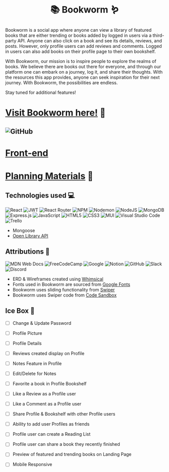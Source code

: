 # <p align="center">**📚 Bookworm 🪱**</p>

Bookworm is a social app where anyone can view a library of featured books that are either trending or books added by logged in users via a third-party API. Anyone can also click on a book and see its details, reviews, and posts. However, only profile users can add reviews and comments. Logged in users can also add books on their profile page to their own bookshelf. 

With Bookworm, our mission is to inspire people to explore the realms of books. We believe there are books out there for everyone, and through our platform one can embark on a journey, log it, and share their thoughts. With the resources this app provides, anyone can seek inspiration for their next journey. With Bookworm, the possibilities are endless.

Stay tuned for additional features!

# [Visit Bookworm here!](https://trello.com/b/Qp1Bdhip/book-worm) 📖

## ![GitHub](https://img.shields.io/badge/github-%23121011.svg?style=for-the-badge&logo=github&logoColor=white)   
# [Front-end](https://github.com/Richardzk17/bookworm-front-end) 

# [Planning Materials](https://trello.com/b/Qp1Bdhip/book-worm) 💭 

## Technologies used 💻
![React](https://img.shields.io/badge/react-%2320232a.svg?style=for-the-badge&logo=react&logoColor=%2361DAFB) ![JWT](https://img.shields.io/badge/JWT-black?style=for-the-badge&logo=JSON%20web%20tokens) ![React Router](https://img.shields.io/badge/React_Router-CA4245?style=for-the-badge&logo=react-router&logoColor=white)  ![NPM](https://img.shields.io/badge/NPM-%23CB3837.svg?style=for-the-badge&logo=npm&logoColor=white) ![Nodemon](https://img.shields.io/badge/NODEMON-%23323330.svg?style=for-the-badge&logo=nodemon&logoColor=%BBDEAD) ![NodeJS](https://img.shields.io/badge/node.js-6DA55F?style=for-the-badge&logo=node.js&logoColor=white) ![MongoDB](https://img.shields.io/badge/MongoDB-%234ea94b.svg?style=for-the-badge&logo=mongodb&logoColor=white) ![Express.js](https://img.shields.io/badge/express.js-%23404d59.svg?style=for-the-badge&logo=express&logoColor=%2361DAFB) ![JavaScript](https://img.shields.io/badge/javascript-%23323330.svg?style=for-the-badge&logo=javascript&logoColor=%23F7DF1E) ![HTML5](https://img.shields.io/badge/html5-%23E34F26.svg?style=for-the-badge&logo=html5&logoColor=white) ![CSS3](https://img.shields.io/badge/css3-%231572B6.svg?style=for-the-badge&logo=css3&logoColor=white) ![MUI](https://img.shields.io/badge/MUI-%230081CB.svg?style=for-the-badge&logo=mui&logoColor=white) ![Visual Studio Code](https://img.shields.io/badge/Visual%20Studio%20Code-0078d7.svg?style=for-the-badge&logo=visual-studio-code&logoColor=white) ![Trello](https://img.shields.io/badge/Trello-%23026AA7.svg?style=for-the-badge&logo=Trello&logoColor=white) 

- Mongoose
- [Open Library API](https://openlibrary.org/developers/api)

## Attributions 👏
![MDN Web Docs](https://img.shields.io/badge/MDN_Web_Docs-black?style=for-the-badge&logo=mdnwebdocs&logoColor=white) ![FreeCodeCamp](https://img.shields.io/badge/Freecodecamp-%23123.svg?&style=for-the-badge&logo=freecodecamp&logoColor=green) ![Google](https://img.shields.io/badge/google-4285F4?style=for-the-badge&logo=google&logoColor=white) ![Notion](https://img.shields.io/badge/Notion-%23000000.svg?style=for-the-badge&logo=notion&logoColor=white) ![GitHub](https://img.shields.io/badge/github-%23121011.svg?style=for-the-badge&logo=github&logoColor=white) ![Slack](https://img.shields.io/badge/Slack-4A154B?style=for-the-badge&logo=slack&logoColor=white) ![Discord](https://img.shields.io/badge/Discord-%235865F2.svg?style=for-the-badge&logo=discord&logoColor=white)

- ERD & Wireframes created using [Whimsical](https://whimsical.com/)
- Fonts used in Bookworm are sourced from [Google Fonts](https://fonts.google.com/)
- Bookworm uses sliding functionality from [Swiper](https://swiperjs.com/demos#watch-slides-visibility)
- Bookworm uses Swiper code from [Code Sandbox](https://codesandbox.io/p/sandbox/6fzts5?file=%2Findex.html)

## Ice Box 🧊

- [ ] Change & Update Password
- [ ] Profile Picture
- [ ] Profile Details
- [ ] Reviews created display on Profile
- [ ] Notes Feature in Profile
- [ ] Edit/Delete for Notes
- [ ] Favorite a book in Profile Bookshelf
- [ ] Like a Review as a Profile user
- [ ] Like a Comment as a Profile user
- [ ] Share Profile & Bookshelf with other Profile users
- [ ] Ability to add user Profiles as friends
- [ ] Profile user can create a Reading List
- [ ] Profile user can share a book they recently finished
- [ ] Preview of featured and trending books on Landing Page
- [ ] Mobile Responsive


